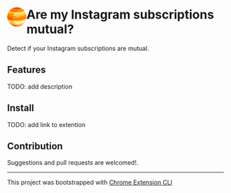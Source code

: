 # <img src="public/icons/icon_48.png" width="45" align="left"> Are my Instagram subscriptions mutual?

Detect if your Instagram subscriptions are mutual.

## Features 
TODO: add description

## Install 
TODO: add link to extention
<!---
[**Chrome** extension]()
-->

## Contribution

Suggestions and pull requests are welcomed!.

---

This project was bootstrapped with [Chrome Extension CLI](https://github.com/dutiyesh/chrome-extension-cli)

